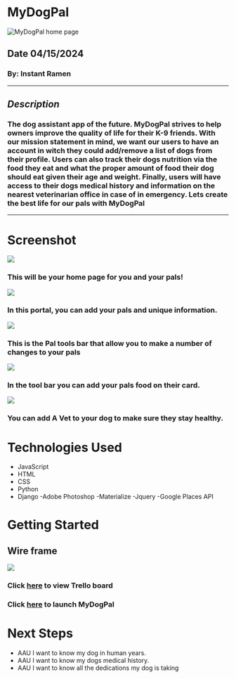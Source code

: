# MyDogPal
![MyDogPal home page](https://i.imgur.com/ssww6v6.png)
## Date 04/15/2024
### By: Instant Ramen
***
## ***Description***
### The dog assistant app of the future. MyDogPal strives to help owners improve the quality of life for their K-9 friends. With our mission statement in mind, we want our users to have an account in witch they could add/remove a list of dogs from their profile. Users can also track their dogs nutrition via the food they eat and what the proper amount of food their dog should eat given their age and weight. Finally, users will have access to their dogs medical history and information on the nearest veterinarian office in case of in emergency. Lets create the best life for our pals with MyDogPal
***
# Screenshot

<img src="https://i.imgur.com/eMcEmAm.png">

### This will be your home page for you and your pals!


<img src="https://i.imgur.com/O0kxdVL.png">

### In this portal, you can add your pals and unique information.

<img src="https://i.imgur.com/qhcaeUB.png">

### This is the Pal tools bar that allow you to make a number of changes to your pals

<img src="https://i.imgur.com/8je9pFw.png">

### In the tool bar you can add your pals food on their card. 

<img src="https://i.imgur.com/50Bqobf.png">

### You can add A Vet to your dog to make sure they stay healthy.




# Technologies Used

- JavaScript
- HTML
- CSS
- Python
- Django
-Adobe Photoshop
-Materialize
-Jquery
-Google Places API


# Getting Started

## Wire frame 
<img src="https://i.imgur.com/5HmEBA9.png">

### Click [here](https://trello.com/b/EKYXtbsQ/general-assembly-sei-project-3mydogpal) to view Trello board
### Click [here]() to launch MyDogPal

# Next Steps

- AAU I want to know my dog in human years.
- AAU I want to know my dogs medical history.
- AAU I want to know all the dedications my dog is taking